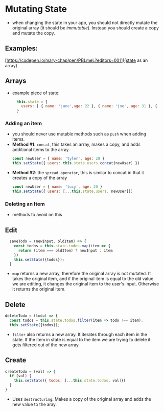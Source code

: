 # Mutating State 
- when changing the state in your app, you should not directly mutate the original array (it should be *immutable*).  Instead you should create a copy and mutate the copy. 

## Examples:
[https://codepen.io/mary-chap/pen/PBLmeL?editors=0011](state as an array)

## Arrays
- example piece of state: 
  ```javascript
    this.state = {
      users: [ { name: 'jane',age: 22 }, { name: 'joe', age: 31 }, { name: 'tyler', age: 28 } ]
    }
  ```
### Adding an item
- you should never use mutable methods such as `push` when adding items.  
- **Method #1**: `concat`, this takes an array, makes a copy, and adds additional items to the array.
  ```javascript
  const newUser = { name: 'tyler', age: 28 }
  this.setState({ users: this.state.users.concat(newUser) })
  ```
- **Method #2**: the `spread operator`, this is similar to concat in that it creates a copy of the array
    ```javascript
    const newUser = { name: 'lucy', age: 20 }
    this.setState({ users: [...this.state.users, newUser]})
    ```
### Deleting an Item 
- methods to avoid on this 




### 






## Edit 
```javascript 
  saveTodo = (newInput, oldItem) => {
    const todos = this.state.todos.map(item => {
      return (item === oldItem) ? newInput : item
    })
    this.setState({todos});
  }
```
- `map` returns a new array, therefore the original array is not mutated.  It takes the original item, and if the original item is equal to the old value we are editing, it changes the original item to the user's input.  Otherwise it returns the original item.

## Delete
```javascript
deleteTodo = (todo) => {
  const todos = this.state.todos.filter(item => todo !== item);
  this.setState({todos});
```
- `filter` also returns a new array.  It iterates through each item in the state. If the item in state is equal to the item we are trying to delete it gets filtered out of the new array.

## Create 
```javascript
createTodo = (val) => {
  if (val) {
    this.setState({ todos: [...this.state.todos, val]})
  }
}
```
- Uses `destructuring`.  Makes a copy of the original array and adds the new value to the aray. 
